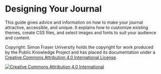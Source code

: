 # Designing Your Journal

This guide gives advice and information on how to make your journal attractive, accessible, and unique. It explains how to customize existing themes, create CSS files, and select images and fonts to suit your audience and content.

Copyright: Simon Fraser University holds the copyright for work produced by the Public Knowledge Project and has placed its documentation under a [Creative Commons Attribution 4.0 International License](http://creativecommons.org/licenses/by/4.0/).

[![Creative Commons Attribution 4.0 International](https://i.creativecommons.org/l/by/4.0/88x31.png)](http://creativecommons.org/licenses/by/4.0/)
